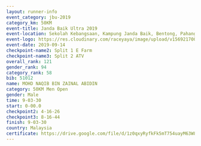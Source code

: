 ```yaml
---
layout: runner-info 
event_category: jbu-2019 
category_km: 50KM 
event-title: Janda Baik Ultra 2019
event-location: Sekolah Kebangsaan, Kampung Janda Baik, Bentong, Pahang, Malaysia 
event-logo: https://res.cloudinary.com/raceyaya/image/upload/v1569217009/logo/janda-baik_vch1pc.jpg 
event-date: 2019-09-14 
checkpoint-name2: Split 1 E Farm 
checkpoint-name3: Split 2 ATV 
overall_rank: 121
gender_rank: 94
category_rank: 58
bib: 51012
name: MOHD NAQIB BIN ZAINAL ABIDIN
category: 50KM Men Open
gender: Male
time: 9-03-30
start: 0-00.0
checkpoint2: 4-16-26
checkpoint3: 8-16-44
finish: 9-03-30
country: Malaysia
certificate: https://drive.google.com/file/d/1z0qxyRyfkFk5mT754uayM63W8ydZ8GCf/view?usp=sharing
---
```

